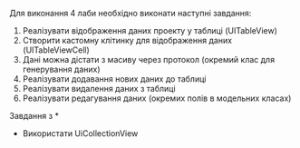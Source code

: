 Для виконання 4 лаби необхідно виконати наступні завдання:
1. Реалізувати відображення даних проекту у таблиці (UITableView)
2. Створити кастомну клітинку для відображення даних (UITableViewCell)
3. Дані можна дістати з масиву через протокол (окремий клас для генерування даних)
4. Реалізувати додавання нових даних до таблиці 
5. Реалізувати видалення даних з таблиці 
6. Реалізувати редагування даних (окремих полів в модельних класах)

Завдання з * 
- Використати UiCollectionView
